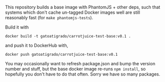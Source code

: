 This repository builds a base image with PhantomJS + other deps, such that
systems which don't cache un-tagged Docker images well are still reasonably
fast (for `make phantomjs-tests`).

Build it with

	docker build -t gatoatigrado/carrotjuice-test-base:v0.1 .

and push it to DockerHub with,

	docker push gatoatigrado/carrotjuice-test-base:v0.1

You may occasionally want to refresh package.json and bump the version number
and stuff, but the base docker image re-runs `npm install`, so hopefully you
don't have to do that often. Sorry we have so many packages.

